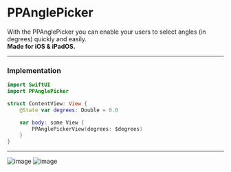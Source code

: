 # PPAnglePicker
With the PPAnglePicker you can enable your users to select angles (in degrees) quickly and easily.\
**Made for iOS & iPadOS.**

---
### Implementation 
```swift
import SwiftUI
import PPAnglePicker

struct ContentView: View {
    @State var degrees: Double = 0.0

    var body: some View {
        PPAnglePickerView(degrees: $degrees)
    }
}
```
---

![image](https://github.com/stoobit/PPAnglePicker/blob/main/img1.png?raw=true)
![image](https://github.com/stoobit/PPAnglePicker/blob/main/img2.png?raw=true)
